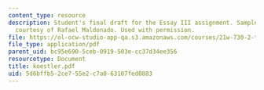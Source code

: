 ```yaml
---
content_type: resource
description: Student's final draft for the Essay III assignment. Sample student essay
  courtesy of Rafael Maldonado. Used with permission.
file: https://ol-ocw-studio-app-qa.s3.amazonaws.com/courses/21w-730-2-the-creative-spark-fall-2004/5d6bffb52ce755e2c7a063107fed0883_koestler.pdf
file_type: application/pdf
parent_uid: bc95e690-5ceb-0919-503e-cc37d34ee356
resourcetype: Document
title: koestler.pdf
uid: 5d6bffb5-2ce7-55e2-c7a0-63107fed0883
---
```

